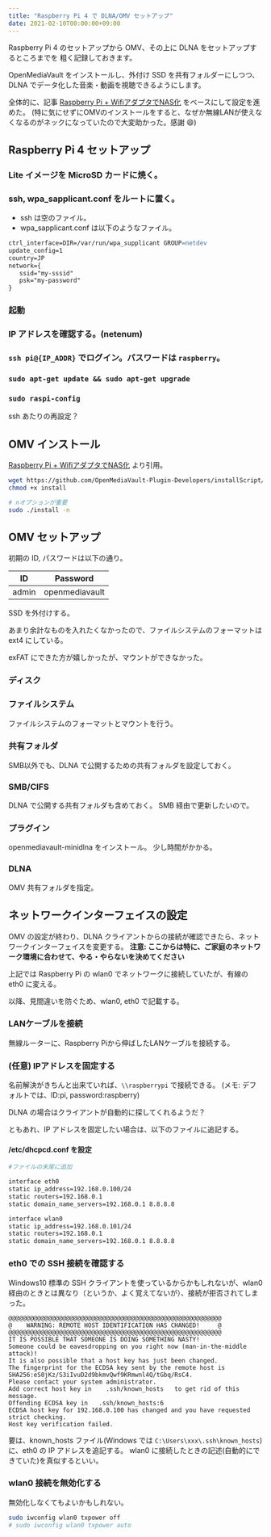 ```yaml
---
title: "Raspberry Pi 4 で DLNA/OMV セットアップ"
date: 2021-02-10T00:00:00+09:00
---
```


Raspberry Pi 4 のセットアップから OMV、その上に DLNA をセットアップするところまでを 粗く記録しておきます。

OpenMediaVault をインストールし、外付け SSD を共有フォルダーにしつつ、DLNA でデータ化した音楽・動画を視聴できるようにします。

<!--more-->

全体的に、記事 [Raspberry Pi + WifiアダプタでNAS化](https://qiita.com/wisteria3221/items/6ad8c75c60f59d245c0d) をベースにして設定を進めた。
(特に気にせずにOMVのインストールをすると、なぜか無線LANが使えなくなるのがネックになっていたので大変助かった。感謝 :smile:)

## Raspberry Pi 4 セットアップ

### Lite イメージを MicroSD カードに焼く。
### ssh, wpa_sapplicant.conf をルートに置く。

* ssh は空のファイル。
* wpa_sapplicant.conf は以下のようなファイル。

```apache
ctrl_interface=DIR=/var/run/wpa_supplicant GROUP=netdev
update_config=1
country=JP
network={
   ssid="my-sssid"
   psk="my-password"
}
```

### 起動
### IP アドレスを確認する。(netenum)
### `ssh pi@{IP_ADDR}` でログイン。パスワードは `raspberry`。
### `sudo apt-get update && sudo apt-get upgrade`
### `sudo raspi-config`
ssh あたりの再設定？

## OMV インストール

[Raspberry Pi + WifiアダプタでNAS化](https://qiita.com/wisteria3221/items/6ad8c75c60f59d245c0d) より引用。

```bash
wget https://github.com/OpenMediaVault-Plugin-Developers/installScript/raw/master/install
chmod +x install

# nオプションが重要
sudo ./install -n
```

## OMV セットアップ

初期の ID, パスワードは以下の通り。

| ID | Password |
|----|----------|
| admin | openmediavault |

SSD を外付けする。

あまり余計なものを入れたくなかったので、ファイルシステムのフォーマットは ext4 にしている。

exFAT にできた方が嬉しかったが、マウントができなかった。

### ディスク
### ファイルシステム

ファイルシステムのフォーマットとマウントを行う。

### 共有フォルダ

SMB以外でも、DLNA で公開するための共有フォルダを設定しておく。

### SMB/CIFS

DLNA で公開する共有フォルダも含めておく。
SMB 経由で更新したいので。

### プラグイン

openmediavault-minidlna をインストール。
少し時間がかかる。

### DLNA

OMV 共有フォルダを指定。

## ネットワークインターフェイスの設定

OMV の設定が終わり、DLNA クライアントからの接続が確認できたら、ネットワークインターフェイスを変更する。
**注意: ここからは特に、ご家庭のネットワーク環境に合わせて、やる・やらないを決めてください**

上記では Raspberry Pi の wlan0 でネットワークに接続していたが、有線の eth0 に変える。

以降、見間違いを防ぐため、wlan0, eth0 で記載する。

### LANケーブルを接続

無線ルーターに、Raspberry Piから伸ばしたLANケーブルを接続する。

### (任意) IPアドレスを固定する

名前解決がきちんと出来ていれば、`\\raspberrypi` で接続できる。
(メモ: デフォルトでは、ID:pi, password:raspberry)

DLNA の場合はクライアントが自動的に探してくれるようだ？

ともあれ、IP アドレスを固定したい場合は、以下のファイルに追記する。

#### /etc/dhcpcd.conf を設定

```apache
#ファイルの末尾に追加

interface eth0
static ip_address=192.168.0.100/24
static routers=192.168.0.1
static domain_name_servers=192.168.0.1 8.8.8.8

interface wlan0
static ip_address=192.168.0.101/24
static routers=192.168.0.1
static domain_name_servers=192.168.0.1 8.8.8.8
```

### eth0 での SSH 接続を確認する

Windows10 標準の SSH クライアントを使っているからかもしれないが、wlan0 経由のときとは異なり（というか、よく覚えてないが）、接続が拒否されてしまった。

```
@@@@@@@@@@@@@@@@@@@@@@@@@@@@@@@@@@@@@@@@@@@@@@@@@@@@@@@@@@@
@    WARNING: REMOTE HOST IDENTIFICATION HAS CHANGED!     @
@@@@@@@@@@@@@@@@@@@@@@@@@@@@@@@@@@@@@@@@@@@@@@@@@@@@@@@@@@@
IT IS POSSIBLE THAT SOMEONE IS DOING SOMETHING NASTY!
Someone could be eavesdropping on you right now (man-in-the-middle attack)!
It is also possible that a host key has just been changed.
The fingerprint for the ECDSA key sent by the remote host is
SHA256:eS0jKz/S3iIvuD2d9bkmvQwf9KRmwnl4Q/tGbq/RsC4.
Please contact your system administrator.
Add correct host key in    .ssh/known_hosts   to get rid of this message.
Offending ECDSA key in   .ssh/known_hosts:6
ECDSA host key for 192.168.0.100 has changed and you have requested strict checking.
Host key verification failed.
```

要は、known_hosts ファイル(Windows では `C:\Users\xxx\.ssh\known_hosts`)に、eth0 の IP アドレスを追記する。
wlan0 に接続したときの記述(自動的にできていた)を真似するといい。

### wlan0 接続を無効化する

無効化しなくてもよいかもしれない。

```bash
sudo iwconfig wlan0 txpower off
# sudo iwconfig wlan0 txpower auto
```
